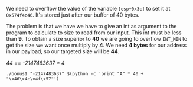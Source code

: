 We need to overflow the value of the variable `[esp+0x3c]` to set it at `0x574f4c46`. It's stored just after our buffer of 40 bytes.

The problem is that we have we have to give an int as argument to the program to calculate to size to read from our input. This int must be less than **9**. To obtain a size superior to **40** we are going to overflow `INT_MIN` to get the size we want once multiply by **4**.
We need **4 bytes** for our address in our payload, so our targeted size will be **44**.

*44 == -2147483637 * 4*
```shell
./bonus1 "-2147483637" $(python -c 'print "A" * 40 + "\x46\x4c\x4f\x57"')
```

